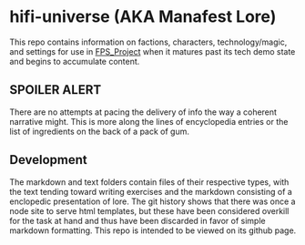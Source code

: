 # hifi-universe (AKA Manafest Lore)
This repo contains information on factions, characters, technology/magic, and settings for use in [FPS_Project](https://github.com/blukatstudios/FPS_Project) when it matures past its tech demo state and begins to accumulate content.

## SPOILER ALERT
There are no attempts at pacing the delivery of info the way a coherent narrative might. This is more along the lines of encyclopedia entries or the list of ingredients on the back of a pack of gum.

## Development
The markdown and text folders contain files of their respective types, with the text tending toward writing exercises and the markdown consisting of a enclopedic presentation of lore. The git history shows that there was once a node site to serve html templates, but these have been considered overkill for the task at hand and thus have been discarded in favor of simple markdown formatting. This repo is intended to be viewed on its github page. 